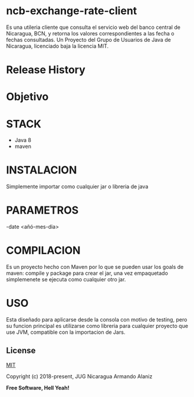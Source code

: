 # ncb-exchange-rate-client

Es una utileria cliente que consulta el servicio web del banco central de Nicaragua, BCN, y retorna los valores correspondientes a las fecha o fechas consultadas. 
Un Proyecto del Grupo de Usuarios de Java de Nicaragua, licenciado baja la licencia MIT. 


# Release History


# Objetivo


# STACK

- Java 8
- maven



# INSTALACION

Simplemente importar como cualquier jar o libreria de java



# PARAMETROS

-date <añó-mes-dia> 



# COMPILACION

Es un proyecto hecho con Maven por lo que se pueden usar los goals de maven: compile y package para crear el jar, una vez empaquetado simplemenete se ejecuta como cualquier otro jar. 

# USO
Esta diseñado para aplicarse desde la consola con motivo de testing, pero su funcion principal es utilizarse como libreria para cualquier proyecto que use JVM, compatible con la importacion de Jars. 

## License

[MIT](http://opensource.org/licenses/MIT)

Copyright (c) 2018-present, JUG Nicaragua Armando Alaniz

**Free Software, Hell Yeah!**
